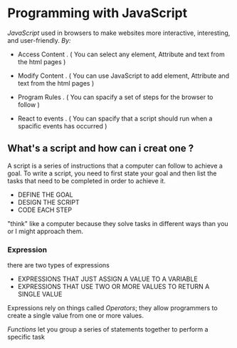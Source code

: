 #  Programming with JavaScript
*JavaScript* used in browsers to make websites more interactive, interesting, and user-friendly. *By:*
* Access Content . ( You can select any element, Attribute and text from the html pages )

* Modify Content . ( You can use JavaScript to add element, Attribute and text from the html pages )

* Program Rules . ( You can spacify a set of steps for the browser to follow )

* React to events . ( You can spacify that a script should run when a spacific events has occurred )
## What's a script and how can i creat one ?
A script is a series of instructions that a computer can follow to achieve a goal. 
To write a script, you need to first state your goal and then list the tasks that need to be completed in order to achieve it. 

* DEFINE THE GOAL
* DESIGN THE SCRIPT 
* CODE EACH STEP

"think" like a computer because they solve tasks in different ways than you or I might approach them.

### Expression  
there are two types of expressions
* EXPRESSIONS THAT JUST ASSIGN A VALUE TO A VARIABLE 
* EXPRESSIONS THAT USE TWO OR MORE VALUES TO RETURN A SINGLE VALUE 

Expressions rely on things called *Operators*; they allow programmers to create a single value from one or more values. 

*Functions* let you group a series of statements together to perform a specific task
